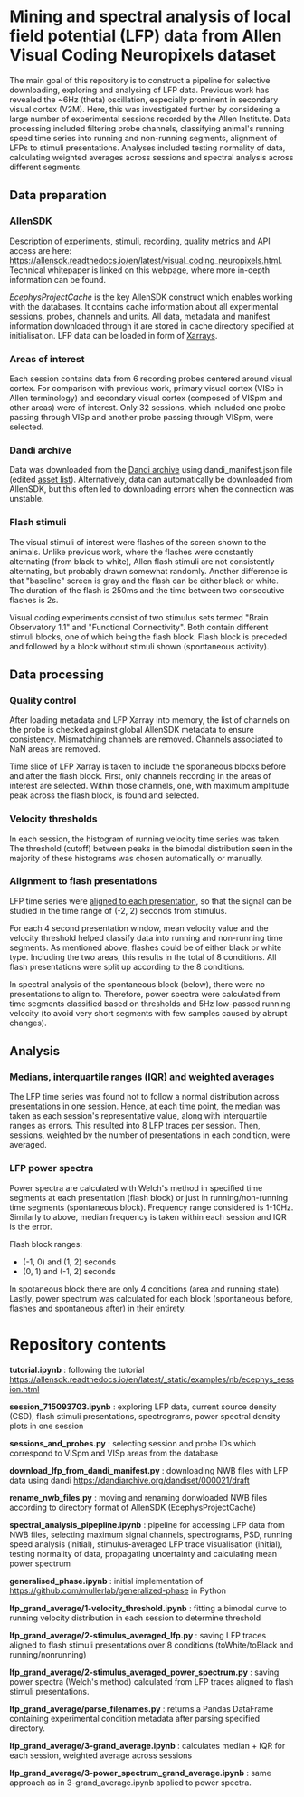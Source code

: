 # Mining and spectral analysis of local field potential (LFP) data from Allen Visual Coding Neuropixels dataset

The main goal of this repository is to construct a pipeline for selective downloading, exploring and analysing of LFP data. Previous work has revealed the ~6Hz (theta) oscillation, especially prominent in secondary visual cortex (V2M). Here, this was investigated further by considering a large number of experimental sessions recorded by the Allen Institute. Data processing included filtering probe channels, classifying animal's running speed time series into running and non-running segments, alignment of LFPs to stimuli presentations. Analyses included testing normality of data, calculating weighted averages across sessions and spectral analysis across different segments.

## Data preparation

### AllenSDK

Description of experiments, stimuli, recording, quality metrics and API access are here: https://allensdk.readthedocs.io/en/latest/visual_coding_neuropixels.html. Technical whitepaper is linked on this webpage, where more in-depth information can be found.

_EcephysProjectCache_ is the key AllenSDK construct which enables working with the databases. It contains cache information about all experimental sessions, probes, channels and units. All data, metadata and manifest information downloaded through it are stored in cache directory specified at initialisation. LFP data can be loaded in form of [Xarrays](https://docs.xarray.dev/en/stable/index.html).

### Areas of interest

Each session contains data from 6 recording probes centered around visual cortex. For comparison with previous work, primary visual cortex (VISp in Allen terminology) and secondary visual cortex (composed of VISpm and other areas) were of interest. Only 32 sessions, which included one probe passing through VISp and another probe passing through VISpm, were selected.

### Dandi archive

Data was downloaded from the [Dandi archive](https://dandiarchive.org/dandiset/000021/) using dandi_manifest.json file (edited [asset list](https://api.dandiarchive.org/api/dandisets/000021/versions/draft/assets/)). Alternatively, data can automatically be downloaded from AllenSDK, but this often led to downloading errors when the connection was unstable.

### Flash stimuli

The visual stimuli of interest were flashes of the screen shown to the animals. Unlike previous work, where the flashes were constantly alternating (from black to white), Allen flash stimuli are not consistently alternating, but probably drawn somewhat randomly. Another difference is that "baseline" screen is gray and the flash can be either black or white. The duration of the flash is 250ms and the time between two consecutive flashes is 2s.

Visual coding experiments consist of two stimulus sets termed "Brain Observatory 1.1" and "Functional Connectivity". Both contain different stimuli blocks, one of which being the flash block. Flash block is preceded and followed by a block without stimuli shown (spontaneous activity).

## Data processing

### Quality control

After loading metadata and LFP Xarray into memory, the list of channels on the probe is checked against global AllenSDK metadata to ensure consistency. Mismatching channels are removed. Channels associated to NaN areas are removed.

Time slice of LFP Xarray is taken to include the sponaneous blocks before and after the flash block. First, only channels recording in the areas of interest are selected. Within those channels, one, with maximum amplitude peak across the flash block, is found and selected.

### Velocity thresholds

In each session, the histogram of running velocity time series was taken. The threshold (cutoff) between peaks in the bimodal distribution seen in the majority of these histograms was chosen automatically or manually.

### Alignment to flash presentations

LFP time series were [aligned to each presentation](https://allensdk.readthedocs.io/en/latest/_static/examples/nb/ecephys_lfp_analysis.html#Aligning-LFP-data-to-a-stimulus), so that the signal can be studied in the time range of (-2, 2) seconds from stimulus.

For each 4 second presentation window, mean velocity value and the velocity threshold helped classify data into running and non-running time segments. As mentioned above, flashes could be of either black or white type. Including the two areas, this results in the total of 8 conditions. All flash presentations were split up according to the 8 conditions.

In spectral analysis of the spontaneous block (below), there were no presentations to align to. Therefore, power spectra were calculated from time segments classified based on thresholds and 5Hz low-passed running velocity (to avoid very short segments with few samples caused by abrupt changes).

## Analysis

### Medians, interquartile ranges (IQR) and weighted averages

The LFP time series was found not to follow a normal distribution across presentations in one session. Hence, at each time point, the median was taken as each session's representative value, along with interquartile ranges as errors. This resulted into 8 LFP traces per session. Then, sessions, weighted by the number of presentations in each condition, were averaged.

### LFP power spectra

Power spectra are calculated with Welch's method in specified time segments at each presentation (flash block) or just in running/non-running time segments (spontaneous block). Frequency range considered is 1-10Hz. Similarly to above, median frequency is taken within each session and IQR is the error.

Flash block ranges:
- (-1, 0) and (1, 2) seconds
- (0, 1) and (-1, 2) seconds

In spotaneous block there are only 4 conditions (area and running state). Lastly, power spectrum was calculated for each block (spontaneous before, flashes and spontaneous after) in their entirety.

# Repository contents

__tutorial.ipynb__ : following the tutorial https://allensdk.readthedocs.io/en/latest/_static/examples/nb/ecephys_session.html

__session_715093703.ipynb__ : exploring LFP data, current source density (CSD), flash stimuli presentations, spectrograms, power spectral density plots in one session

__sessions_and_probes.py__ : selecting session and probe IDs which correspond to VISpm and VISp areas from the database

__download_lfp_from_dandi_manifest.py__ : downloading NWB files with LFP data using dandi https://dandiarchive.org/dandiset/000021/draft

__rename_nwb_files.py__ : moving and renaming donwloaded NWB files according to directory format of AllenSDK (EcephysProjectCache)

__spectral_analysis_pipepline.ipynb__ : pipeline for accessing LFP data from NWB files, selecting maximum signal channels, spectrograms, PSD, running speed analysis (initial), stimulus-averaged LFP trace visualisation (initial), testing normality of data, propagating uncertainty and calculating mean power spectrum

__generalised_phase.ipynb__ : initial implementation of https://github.com/mullerlab/generalized-phase in Python

__lfp_grand_average/1-velocity_threshold.ipynb__ : fitting a bimodal curve to running velocity distribution in each session to determine threshold

__lfp_grand_average/2-stimulus_averaged_lfp.py__ : saving LFP traces aligned to flash stimuli presentations over 8 conditions (toWhite/toBlack and running/nonrunning) 

__lfp_grand_average/2-stimulus_averaged_power_spectrum.py__ : saving power spectra (Welch's method) calculated from LFP traces aligned to flash stimuli presentations.

__lfp_grand_average/parse_filenames.py__ : returns a Pandas DataFrame containing experimental condition metadata after parsing specified directory.

__lfp_grand_average/3-grand_average.ipynb__ : calculates median + IQR for each session, weighted average across sessions

__lfp_grand_average/3-power_spectrum_grand_average.ipynb__ : same approach as in 3-grand_average.ipynb applied to power spectra.
